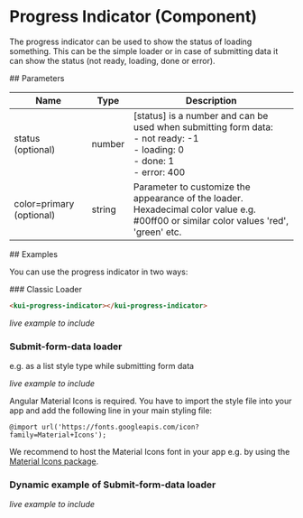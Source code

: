# Progress Indicator (Component)

The progress indicator can be used to show the status of loading something.
This can be the simple loader or in case of submitting data it can show the status (not ready, loading, done or error).

## Parameters

Name | Type | Description
--- | --- | ---
status (optional) | number | [status] is a number and can be used when submitting form data: <br>- not ready: -1 <br> - loading: 0 <br> - done: 1 <br> - error: 400
color=primary (optional) | string | Parameter to customize the appearance of the loader. Hexadecimal color value e.g. #00ff00 or similar color values 'red', 'green' etc.

## Examples

You can use the progress indicator in two ways:

### Classic Loader

```html
<kui-progress-indicator></kui-progress-indicator>
```

*live example to include*

<!-- <iframe src="https://stackblitz.com/edit/mini-examples?embed=1&file=src/main.ts&hideExplorer=1&hideNavigation=1&view=preview" width="700px" height="300px"></iframe> -->


### Submit-form-data loader
e.g. as a list style type while submitting form data

*live example to include*

Angular Material Icons is required. You have to import the style file into your app and add the following line in your main styling file:

`@import url('https://fonts.googleapis.com/icon?family=Material+Icons');`

We recommend to host the Material Icons font in your app e.g. by using the [Material Icons package](https://www.npmjs.com/package/material-icons).

### Dynamic example of Submit-form-data loader

*live example to include*